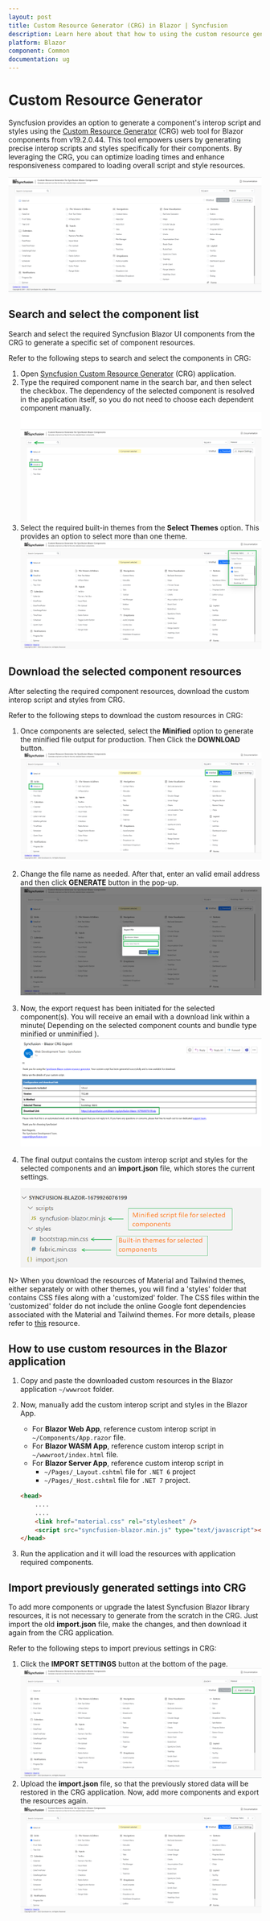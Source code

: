 ```yaml
---
layout: post
title: Custom Resource Generator (CRG) in Blazor | Syncfusion
description: Learn here about that how to using the custom resource generator in the Syncfusion Blazor Components
platform: Blazor
component: Common
documentation: ug
---
```


# Custom Resource Generator

Syncfusion provides an option to generate a component's interop script and styles using the [Custom Resource Generator](https://blazor.syncfusion.com/crg/) (CRG) web tool for Blazor components from v19.2.0.44. This tool empowers users by generating precise interop scripts and styles specifically for their components. By leveraging the CRG, you can optimize loading times and enhance responsiveness compared to loading overall script and style resources.

![Custom resource generator preview for Blazor](images/custom-resource-generator-preview.png)

## Search and select the component list

Search and select the required Syncfusion Blazor UI components from the CRG to generate a specific set of component resources.

Refer to the following steps to search and select the components in CRG:

1. Open [Syncfusion Custom Resource Generator](https://blazor.syncfusion.com/crg/) (CRG) application.
2. Type the required component name in the search bar, and then select the checkbox. The dependency of the selected component is resolved in the application itself, so you do not need to choose each dependent component manually.
![Search and select Syncfusion Blazor UI components](images/search-non-injectable.png)
3. Select the required built-in themes from the **Select Themes** option. This provides an option to select more than one theme.
![Select the built-in themes in Blazor](images/select-inbuilt-themes.png)

## Download the selected component resources

After selecting the required component resources, download the custom interop script and styles from CRG.

Refer to the following steps to download the custom resources in CRG:

1. Once components are selected, select the **Minified** option to generate the minified file output for production. Then Click the **DOWNLOAD** button.
![Download option in Blazor](images/download-option.png)
2. Change the file name as needed. After that, enter an valid email address and then click **GENERATE** button in the pop-up.
![Export popup for generation custom resources](images/export-popup.png)
3. Now, the export request has been initiated for the selected component(s). You will receive an email with a download link within a minute( Depending on the selected component counts and bundle type minified or unminified ).
![Blazor Bundle custom resources](images/mail-with-download-link.png)
4. The final output contains the custom interop script and styles for the selected components and an **import.json** file, which stores the current settings.

   ![Final output of customized resources in Blazor](images/customized-resources.png)

N> When you download the resources of Material and Tailwind themes, either separately or with other themes, you will find a 'styles' folder that contains CSS files along with a 'customized' folder. The CSS files within the 'customized' folder do not include the online Google font dependencies associated with the Material and Tailwind themes. For more details, please refer to [this](https://blazor.syncfusion.com/documentation/appearance/themes#render-syncfusion-components-in-offline-with-material-and-tailwind-themes) resource.

## How to use custom resources in the Blazor application

1. Copy and paste the downloaded custom resources in the Blazor application `~/wwwroot` folder.
2. Now, manually add the custom interop script and styles in the Blazor App.
    * For **Blazor Web App**, reference custom interop script in `~/Components/App.razor` file.
    * For **Blazor WASM App**, reference custom interop script in `~/wwwroot/index.html` file.
    * For **Blazor Server App**, reference custom interop script in
        * `~/Pages/_Layout.cshtml` file for `.NET 6` project
        * `~/Pages/_Host.cshtml` file for `.NET 7` project.

    ```html
    <head>
        ....
        ....
        <link href="material.css" rel="stylesheet" />
        <script src="syncfusion-blazor.min.js" type="text/javascript"></script>
    </head>
    ```
3. Run the application and it will load the resources with application required components.

## Import previously generated settings into CRG

To add more components or upgrade the latest Syncfusion Blazor library resources, it is not necessary to generate from the scratch in the CRG. Just import the old **import.json** file, make the changes, and then download it again from the CRG application.

Refer to the following steps to import previous settings in CRG:

1. Click the **IMPORT SETTINGS** button at the bottom of the page.
![Import option in CRG](images/import-option.png)
2. Upload the **import.json** file, so that the previously stored data will be restored in the CRG application. Now, add more components and export the resources again.
![blazor Previous changes restored](images/previous-changes-restored.png)
